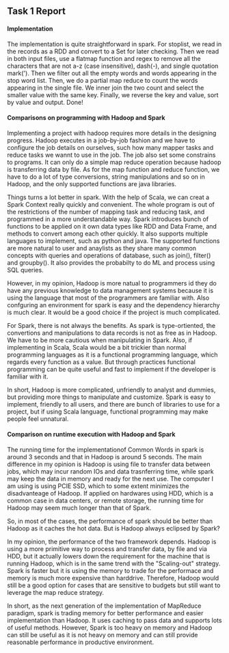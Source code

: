 ## Task 1 Report

#### Implementation

The implementation is quite straightforward in spark. For stoplist, we read in the records as a RDD and convert to a Set for later checking. Then we read in both input files, use a flatmap function and regex to remove all the characters that are not a-z (case insensitive), dash(-), and single quotation mark('). Then we filter out all the empty words and words appearing in the stop word list. Then, we do a partial map reduce to count the words appearing in the single file. We inner join the two count and select the smaller value with the same key. Finally, we reverse the key and value, sort by value and output. Done!

#### Comparisons on programming with Hadoop and Spark

Implementing a project with hadoop requires more details in the designing progress. Hadoop executes in a job-by-job fashion and we have to configure the job details on ourselves, such how many mapper tasks and reduce tasks we wannt to use in the job. The job also set some constrains to programs. It can only do a simple map reduce operation because hadoop is transferring data by file. As for the map function and reduce function, we have to do a lot of type conversions, string manipulations and so on in Hadoop, and the only supported functions are java libraries. 

Things turns a lot better in spark. With the help of Scala, we can creat a Spark Context really quickly and convenient. The whole program is out of the restrictions of the number of mapping task and reducing task, and programmed in a more understandable way. Spark introduces bunch of functions to be applied on it own data types like RDD and Data Frame, and methods to convert among each other quickly. It also supports multiple languages to implement, such as python and java. The supported functions are more natural to user and anaylists as they share many common concepts with queries and operations of database, such as join(), filter() and groupby(). It also provides the probabilty to do ML and process using SQL queries. 

However, in my opinion, Hadoop is more natual to programmers id they do have any previous knowledge to data management systems because it is using the language that most of the programmers are familiar with. Also confguring an environment for spark is easy and the dependency hierarchy is much clear. It would be a good choice if the project is much complicated. 

For Spark, there is not always the benefits. As spark is type-ortiented, the convertions and manipulations to data records is not as free as in Hadoop. We have to be more cautious when manipulating in Spark. Also, if implementing in Scala, Scala would be a bit trickier than normal programming languages as it is a functional programming language, which regards every function as a value. But through practices functional programming can be quite useful and fast to implement if the developer is familiar with it. 

In short, Hadoop is more complicated, unfriendly to analyst and dummies, but providing more things to manipulate and customize. Spark is easy to implement, friendly to all users, and there are bunch of libraries to use for a project, but if using Scala language, functional programming may make people feel unnatural.

#### Comparison on runtime execution with Hadoop and Spark

The running time for the implementationof Common Words in spark is around 3 seconds and that in Hadoop is around 5 seconds. The main difference in my opinion is Hadoop is using file to transfer data between jobs, which may incur random IOs and data trasnferring time, while spark may keep the data in memory and ready for the next use. The computer I am using is using PCIE SSD, which to some extent minimizes the disadvanteage of Hadoop. If applied on hardwares using HDD, which is a common case in data centers,  or remote storage, the running time for Hadoop may seem much longer than that of Spark.

So, in most of the cases, the performance of spark should be better than Hadoop as it caches the hot data. But is Hadoop always eclipsed by Spark?

In my opinion, the performance of the two framework depends. Hadoop is using a more primitive way to process and transfer data, by file and via HDD, but it actually lowers down the requirement for the machine that is running Hadoop, which is in the same trend with the "Scaling-out" strategy. Spark is faster but it is using the memory to trade for the performace and memory is much more expensive than harddrive. Therefore, Hadoop would still be a good option for cases that are sensitive to budgets but still want to leverage the map reduce strategy.

In short, as the next generation of the implementation of MapReduce paradigm, spark is trading memory for better performance and easier implementation than Hadoop. It uses caching to pass data and supports lots of useful methods. However, Spark is too heavy on memory and Hadoop can still be useful as it is not heavy on memory and can still provide reasonable performance in productive environment.

